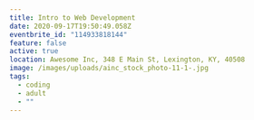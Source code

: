 ```yaml
---
title: Intro to Web Development
date: 2020-09-17T19:50:49.058Z
eventbrite_id: "114933818144"
feature: false
active: true
location: Awesome Inc, 348 E Main St, Lexington, KY, 40508
image: /images/uploads/ainc_stock_photo-11-1-.jpg
tags:
  - coding
  - adult
  - ""
---
```

